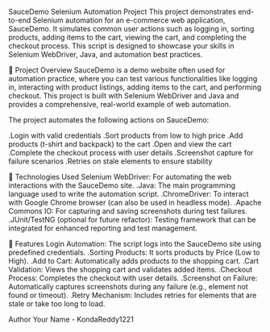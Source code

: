 SauceDemo Selenium Automation Project
This project demonstrates end-to-end Selenium automation for an e-commerce web application, SauceDemo. It simulates common user actions such as logging in, sorting products, adding items to the cart, viewing the cart, and completing the checkout process. This script is designed to showcase your skills in Selenium WebDriver, Java, and automation best practices.

📝 Project Overview
SauceDemo is a demo website often used for automation practice, where you can test various functionalities like logging in, interacting with product listings, adding items to the cart, and performing checkout. This project is built with Selenium WebDriver and Java and provides a comprehensive, real-world example of web automation.

The project automates the following actions on SauceDemo:

.Login with valid credentials
.Sort products from low to high price
.Add products (t-shirt and backpack) to the cart
.Open and view the cart
.Complete the checkout process with user details
.Screenshot capture for failure scenarios
.Retries on stale elements to ensure stability

🔧 Technologies Used
Selenium WebDriver: For automating the web interactions with the SauceDemo site.
.Java: The main programming language used to write the automation script.
.ChromeDriver: To interact with Google Chrome browser (can also be used in headless mode).
.Apache Commons IO: For capturing and saving screenshots during test failures.
.JUnit/TestNG (optional for future refactor): Testing framework that can be integrated for enhanced reporting and test management.

🚀 Features
Login Automation: The script logs into the SauceDemo site using predefined credentials.
.Sorting Products: It sorts products by Price (Low to High).
.Add to Cart: Automatically adds products to the shopping cart.
.Cart Validation: Views the shopping cart and validates added items.
.Checkout Process: Completes the checkout with user details.
.Screenshot on Failure: Automatically captures screenshots during any failure (e.g., element not found or timeout).
.Retry Mechanism: Includes retries for elements that are stale or take too long to load.

Author
Your Name - KondaReddy1221






















